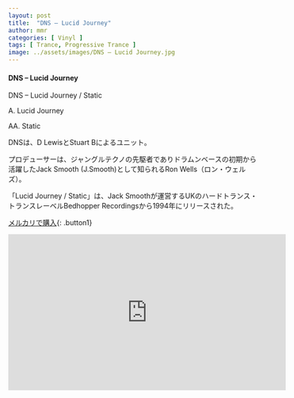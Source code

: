 ```yaml
---
layout: post
title:  "DNS – Lucid Journey"
author: mmr
categories: [ Vinyl ]
tags: [ Trance, Progressive Trance ]
image: ../assets/images/DNS – Lucid Journey.jpg
---
```


#### DNS – Lucid Journey


DNS – Lucid Journey / Static

A. Lucid Journey

AA. Static

DNSは、D LewisとStuart Bによるユニット。

プロデューサーは、ジャングルテクノの先駆者でありドラムンベースの初期から活躍したJack Smooth (J.Smooth)として知られるRon Wells（ロン・ウェルズ）。

「Lucid Journey / Static」は、Jack Smoothが運営するUKのハードトランス・トランスレーベルBedhopper Recordingsから1994年にリリースされた。


[メルカリで購入](https://jp.mercari.com/item/m32990875012?afid=6142608987){: .button1}



<iframe width="560" height="315" src="https://www.youtube.com/embed/GKK_5uhxEUQ?si=9_2iwHpYwL2fMIHH" title="YouTube video player" frameborder="0" allow="accelerometer; autoplay; clipboard-write; encrypted-media; gyroscope; picture-in-picture; web-share" referrerpolicy="strict-origin-when-cross-origin" allowfullscreen></iframe>
